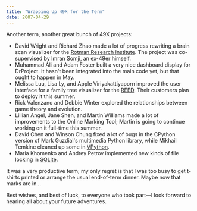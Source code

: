 ```yaml
---
title: "Wrapping Up 49X for the Term"
date: 2007-04-29
---
```

Another term, another great bunch of 49X projects:
<ul>
  <li>David Wright and Richard Zhao made a lot of progress rewriting a brain scan visualizer for the <a href="http://rotman-baycrest.on.ca/">Rotman Research Institute</a>.  The project was co-supervised by Imran Somji, an ex-49er himself.</li>
  <li>Muhammad Ali and Adam Foster built a very nice dashboard display for DrProject.  It hasn't been integrated into the main code yet, but that ought to happen in May.</li>
  <li>Melissa Luu, Lisa Ly, and Apple Viriyakattiyaporn improved the user interface for a family tree visualizer for the <a href="http://www.reed.utoronto.ca/index.html">REED</a>.  Their customers plan to deploy it this summer.</li>
  <li>Rick Valenzano and Debbie Winter explored the relationships between game theory and evolution.</li>
  <li>Lillian Angel, Jane Shen, and Martin Williams made a lot of improvements to the Online Marking Tool; Martin is going to continue working on it full-time this summer.</li>
  <li>David Chen and Winson Chung fixed a lot of bugs in the CPython version of Mark Guzdial's multimedia Python library, while Mikhail Temkine cleaned up some in <a href="http://www.vpython.org">VPython</a>.</li>
  <li>Maria Khomenko and Andrey Petrov implemented new kinds of file locking in <a href="http://www.sqlite.org">SQLite</a>.</li>
</ul>
It was a very productive term; my only regret is that I was too busy to get t-shirts printed or arrange the usual end-of-term dinner. Maybe now that marks are in…

Best wishes, and best of luck, to everyone who took part—I look forward to hearing all about your future adventures.
